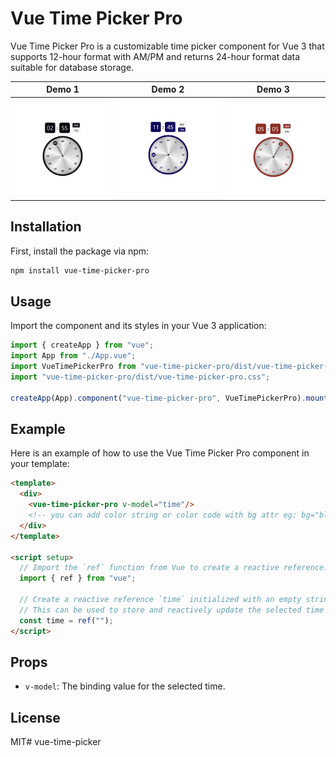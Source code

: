 # Vue Time Picker Pro

Vue Time Picker Pro is a customizable time picker component for Vue 3 that supports 12-hour format with AM/PM and returns 24-hour format data suitable for database storage.

| Demo 1 | Demo 2 | Demo 3 |
|--------|--------|--------|
| ![Vue Time Picker Pro Demo 1](https://raw.githubusercontent.com/BeBeeTheBoss/vue-time-picker/refs/heads/main/public/demo1.png) | ![Vue Time Picker Pro Demo 2](https://raw.githubusercontent.com/BeBeeTheBoss/vue-time-picker/refs/heads/main/public/demo2.png) | ![Vue Time Picker Pro Demo 3](https://raw.githubusercontent.com/BeBeeTheBoss/vue-time-picker/refs/heads/main/public/demo3.png) |


## Installation

First, install the package via npm:

```bash
npm install vue-time-picker-pro
```

## Usage

Import the component and its styles in your Vue 3 application:

```javascript
import { createApp } from "vue";
import App from "./App.vue";
import VueTimePickerPro from "vue-time-picker-pro/dist/vue-time-picker-pro.umd.js";
import "vue-time-picker-pro/dist/vue-time-picker-pro.css";

createApp(App).component("vue-time-picker-pro", VueTimePickerPro).mount("#app");
```

## Example

Here is an example of how to use the Vue Time Picker Pro component in your template:

```html
<template>
  <div>
    <vue-time-picker-pro v-model="time"/>  
    <!-- you can add color string or color code with bg attr eg: bg="black", bg="8C271E" -->
  </div>
</template>

<script setup>
  // Import the `ref` function from Vue to create a reactive reference.
  import { ref } from "vue";

  // Create a reactive reference `time` initialized with an empty string.
  // This can be used to store and reactively update the selected time in a Vue component.
  const time = ref("");
</script>
```

## Props

- `v-model`: The binding value for the selected time.

## License

MIT# vue-time-picker
